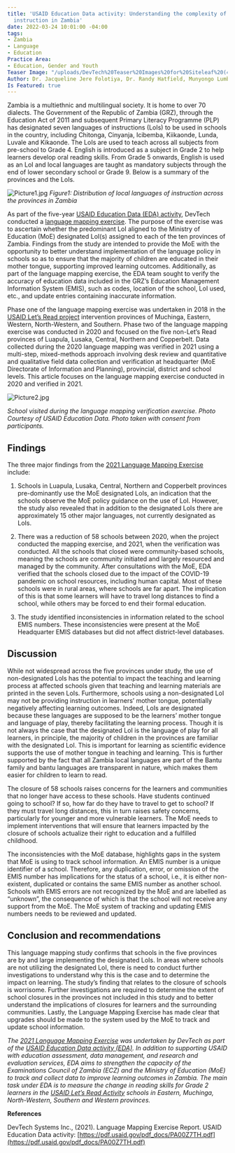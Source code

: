 ```yaml
---
title: 'USAID Education Data activity: Understanding the complexity of language of
  instruction in Zambia'
date: 2022-03-24 10:01:00 -04:00
tags:
- Zambia
- Language
- Education
Practice Area:
- Education, Gender and Youth
Teaser Image: "/uploads/DevTech%20Teaser%20Images%20for%20Siteleaf%20(4).png"
Author: Dr. Jacqueline Jere Folotiya, Dr. Randy Hatfield, Munyongo Lumba
Is Featured: true
---
```


Zambia is a multiethnic and multilingual society. It is home to over 70 dialects. The Government of the Republic of Zambia (GRZ), through the Education Act of 2011 and subsequent Primary Literacy Programme (PLP) has designated seven languages of instructions (LoIs) to be used in schools in the country, including Chitonga, Cinyanja, Icibemba, Kiikaonde, Lunda, Luvale and Kikaonde. The LoIs are used to teach across all subjects from pre-school to Grade 4. English is introduced as a subject in Grade 2 to help learners develop oral reading skills. From Grade 5 onwards, English is used as an LoI and local languages are taught as mandatory subjects through the end of lower secondary school or Grade 9. Below is a summary of the provinces and the LoIs. 

![Picture1.jpg](/uploads/Picture1.jpg)
*Figure1: Distribution of local languages of instruction across the provinces in Zambia*

As part of the five-year [USAID Education Data (EDA) activity](https://devtechsys.com/projects/Education-Data-Activity/), DevTech conducted a [language mapping exercise](https://pdf.usaid.gov/pdf_docs/PA00Z7TH.pdf). The purpose of the exercise was to ascertain whether the predominant LoI aligned to the Ministry of Education (MoE) designated LoI(s) assigned to each of the ten provinces of Zambia. Findings from the study are intended to provide the MoE with the opportunity to better understand implementation of the language policy in schools  so as to ensure that the majority of children are educated in their mother tongue, supporting improved learning outcomes. Additionally, as part of the language mapping exercise, the EDA team sought to verify the accuracy of education data included in the GRZ’s Education Management Information System (EMIS), such as codes, location of the school, LoI used, etc., and update entries containing inaccurate information.

Phase one of the language mapping exercise was undertaken in 2018 in the [USAID Let’s Read project](https://www.usaid.gov/zambia/documents/lets-read) intervention provinces of Muchinga, Eastern, Western, North-Western, and Southern. Phase two of the language mapping exercise was conducted in 2020 and focused on the five non-Let’s Read provinces of Luapula, Lusaka, Central, Northern and Copperbelt. Data collected during the 2020 language mapping was verified in 2021 using a multi-step, mixed-methods approach involving desk review and quantitative and qualitative field data collection and verification at headquarter (MoE Directorate of Information and Planning), provincial, district and school levels. This article focuses on the language mapping exercise conducted in 2020 and verified in 2021.

![Picture2.jpg](/uploads/Picture2.jpg)

*School visited during the language mapping verification exercise. Photo Courtesy of USAID Education Data. Photo taken with consent from participants.*

## **Findings**

The three major findings from the [2021 Language Mapping Exercise](https://pdf.usaid.gov/pdf_docs/PA00Z7TH.pdf) include: 

1.	Schools in Luapula, Lusaka, Central, Northern and Copperbelt provinces pre-dominantly use the MoE designated LoIs, an indication that the schools observe the MoE policy guidance on the use of LoI. However, the study also revealed that in addition to the designated LoIs there are approximately 15 other major languages, not currently designated as LoIs.  

2.	There was a reduction of 58 schools between 2020, when the project conducted the mapping exercise, and 2021, when the verification was conducted. All the schools that closed were community-based schools, meaning the schools are community initiated and largely resourced and managed by the community.  After consultations with the MoE, EDA verified that the schools closed due to the impact of the COVID-19 pandemic on school resources, including human capital. Most of these schools were in rural areas, where schools are far apart. The implication of this is that some learners will have to travel long distances to find a school, while others may be forced to end their formal education. 

3.	The study identified inconsistencies in information related to the school EMIS numbers. These inconsistencies were present  at the MoE Headquarter  EMIS databases but did not affect district-level databases. 


## **Discussion**

While not widespread across the five provinces under study, the use of non-designated LoIs has the potential to impact the teaching and learning process at affected schools given that teaching and learning  materials are printed in the seven LoIs. Furthermore, schools using a non-designated LoI may not be providing instruction in learners’ mother tongue, potentially negatively affecting learning outcomes. Indeed, LoIs are designated because these languages are supposed to be the learners’ mother tongue and language of play, thereby facilitating the learning process. Though it is not always the case that the designated LoI is the language of play for all learners, in principle, the majority of children in the provinces are familiar with the designated LoI. This is important for learning as scientific evidence supports the use of mother tongue in teaching and learning. This is further supported by the fact that all Zambia local languages are part of the Bantu family and bantu languages are transparent in nature, which makes them easier for children to learn to read. 

The closure of 58 schools raises concerns for the learners and communities that no longer have access to these schools. Have students continued going to school? If so, how far do they have to travel to get to school? If they must travel long distances, this in turn raises safety concerns, particularly for younger and more vulnerable learners. The MoE needs to implement interventions that will ensure that learners impacted by the closure of schools actualize their right to education and a fulfilled childhood. 

The inconsistencies with the MoE database, highlights gaps in the system that MoE is using to track school information. An EMIS number is a unique identifier of a school. Therefore, any duplication, error, or omission of the EMIS number has implications for the status of a school, i.e., it is either non-existent,  duplicated or contains the same EMIS number as another school. Schools with EMIS errors are not recognized by the MoE and are labelled as “unknown”, the consequence of which is that the school will not receive any support from the MoE. The MoE system of tracking and updating EMIS numbers needs to be reviewed and updated. 


## **Conclusion and recommendations**

This language mapping study confirms that schools in the five provinces are by and large implementing the designated LoIs. In areas where schools are not utilizing the designated LoI, there is need to conduct further investigations to understand why this is the case and to determine the impact on learning. The study’s finding that relates to the closure of schools is worrisome. Further investigations are required to determine the extent of school closures in the provinces not included in this study and to better understand the implications of closures for learners and the surrounding communities. Lastly, the Language Mapping Exercise has made clear that upgrades should be made to the system used by the MoE to track and update school information.  


*The [2021 Language Mapping Exercise](https://pdf.usaid.gov/pdf_docs/PA00Z7TH.pdf) was undertaken by DevTech as part of the [USAID Education Data activity (EDA)](https://devtechsys.com/projects/Education-Data-Activity/). In addition to supporting USAID with education assessment, data management, and research and evaluation services, EDA aims to strengthen the capacity of the Examinations Council of Zambia (ECZ) and the Ministry of Education (MoE) to track and collect data to improve learning outcomes in Zambia. The main task under EDA is to measure the change in reading skills for Grade 2 learners in the [USAID Let’s Read Activity](https://www.usaid.gov/zambia/documents/lets-read) schools in Eastern, Muchinga, North-Western, Southern and Western provinces.*
 
**References**

DevTech Systems Inc., (2021). Language Mapping Exercise Report. USAID Education Data activity: [https://pdf.usaid.gov/pdf_docs/PA00Z7TH.pdf](https://pdf.usaid.gov/pdf_docs/PA00Z7TH.pdf)
